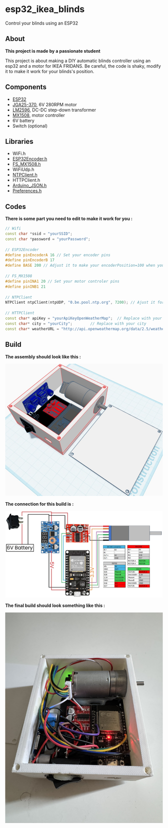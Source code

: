 # esp32_ikea_blinds
Control your blinds using an ESP32
## About
**This project is made by a passionate student**

This project is about making a DIY automatic blinds controller using an esp32 and a motor for IKEA FRIDANS.
Be careful, the code is shaky, modify it to make it work for your blinds's position.

## Components
- [ESP32](https://fr.aliexpress.com/item/1005006458998450.html?spm=a2g0o.order_list.order_list_main.10.68f45e5bF2hVjN&gatewayAdapt=glo2fra)
- [JGA25-370](https://fr.aliexpress.com/item/4001314473291.html?spm=a2g0o.order_list.order_list_main.40.68f45e5bF2hVjN&gatewayAdapt=glo2fra), 6V 280RPM motor
- [LM2596](https://fr.aliexpress.com/item/1005004904872120.html?spm=a2g0o.order_list.order_list_main.4.68f45e5bF2hVjN&gatewayAdapt=glo2fra), DC-DC step-down transformer
- [MX1508](https://fr.aliexpress.com/item/1005006365803938.html?spm=a2g0o.order_list.order_list_main.28.68f45e5bF2hVjN&gatewayAdapt=glo2fra), motor controller
- 6V battery
- Switch (optional)

## Libraries
- WiFi.h
- [ESP32Encoder.h](https://github.com/madhephaestus/ESP32Encoder)
- [FS_MX1508.h](https://github.com/fanfanlatulipe26/FS_MX1508)
- WiFiUdp.h
- [NTPClient.h](https://github.com/arduino-libraries/NTPClient)
- HTTPClient.h
- [Arduino_JSON.h](https://github.com/arduino-libraries/Arduino_JSON)
- [Preferences.h](https://github.com/hpsaturn/easy-preferences)


## Codes
**There is some part you need to edit to make it work for you :**
```C++
// Wifi
const char *ssid = "yourSSID";
const char *password = "yourPassword";

// ESP32Encoder
#define pinEncoderA 16 // Set your encoder pins
#define pinEncoderB 17
#define BASE 200 // Adjust it to make your encoderPosition=100 when your blinds are closed (ex. 200000/BASE = 100%)

// FS_MX1508
#define pinINA1 20 // Set your motor controler pins
#define pinINB1 21

// NTPClient
NTPClient ntpClient(ntpUDP, "0.be.pool.ntp.org", 7200); // Ajust it for your country timestamp (ex. 7200 = +2UTC)

// HTTPClient
const char* apiKey = "yourApiKeyOpenWeatherMap";  // Replace with your API key
const char* city = "yourCity";        // Replace with your city
const char* weatherURL = "http://api.openweathermap.org/data/2.5/weather?q=yourCity&appid=yourApiKeyOpenWeatherMap";

```
## Build
**The assembly should look like this :**

![assembly](/build/assembly.jpg)

**The connection for this build is :**

![connection](/build/connection.jpg)

**The final build should look something like this :**

![reel](/build/reel.JPEG)

